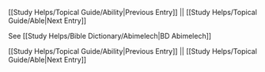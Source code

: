 [[Study Helps/Topical Guide/Ability|Previous Entry]]  ||  [[Study Helps/Topical Guide/Able|Next Entry]]

 See [[Study Helps/Bible Dictionary/Abimelech|BD Abimelech]]

[[Study Helps/Topical Guide/Ability|Previous Entry]]  ||  [[Study Helps/Topical Guide/Able|Next Entry]]